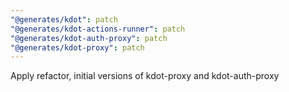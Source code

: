 ```yaml
---
"@generates/kdot": patch
"@generates/kdot-actions-runner": patch
"@generates/kdot-auth-proxy": patch
"@generates/kdot-proxy": patch
---
```


Apply refactor, initial versions of kdot-proxy and kdot-auth-proxy
